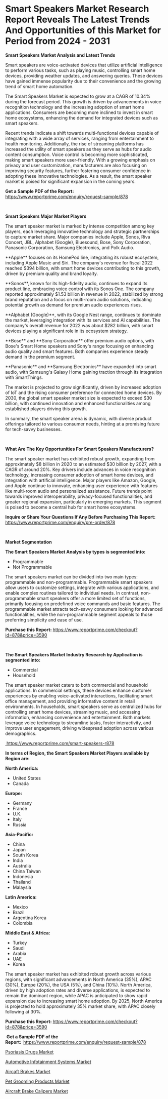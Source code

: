 <p><h1>Smart Speakers Market Research Report Reveals The Latest Trends And Opportunities of this Market for Period from 2024 - 2031</h1></p><p><strong>Smart Speakers Market Analysis and Latest Trends</strong></p>
<p><p>Smart speakers are voice-activated devices that utilize artificial intelligence to perform various tasks, such as playing music, controlling smart home devices, providing weather updates, and answering queries. These devices have gained immense popularity due to their convenience and the growing trend of smart home automation.</p><p>The Smart Speakers Market is expected to grow at a CAGR of 10.34% during the forecast period. This growth is driven by advancements in voice recognition technology and the increasing adoption of smart home applications. Consumers are becoming more inclined to invest in smart home ecosystems, enhancing the demand for integrated devices such as smart speakers.</p><p>Recent trends indicate a shift towards multi-functional devices capable of integrating with a wide array of services, ranging from entertainment to health monitoring. Additionally, the rise of streaming platforms has increased the utility of smart speakers as they serve as hubs for audio content consumption. Voice control is becoming more sophisticated, making smart speakers more user-friendly. With a growing emphasis on privacy and user customization, manufacturers are also focusing on improving security features, further fostering consumer confidence in adopting these innovative technologies. As a result, the smart speaker market is poised for significant expansion in the coming years.</p></p>
<p><strong>Get a Sample PDF of the Report:&nbsp;</strong> <a href="https://www.reportprime.com/enquiry/request-sample/878">https://www.reportprime.com/enquiry/request-sample/878</a></p>
<p>&nbsp;</p>
<p><strong>Smart Speakers Major Market Players</strong></p>
<p><p>The smart speaker market is marked by intense competition among key players, each leveraging innovative technology and strategic partnerships to capture market share. Major companies include Apple, Sonos, Riva Concert, JBL, Alphabet (Google), Bluesound, Bose, Sony Corporation, Panasonic Corporation, Samsung Electronics, and Polk Audio.</p><p>**Apple** focuses on its HomePod line, integrating its robust ecosystem, including Apple Music and Siri. The company's revenue for fiscal 2022 reached $394 billion, with smart home devices contributing to this growth, driven by premium quality and brand loyalty.</p><p>**Sonos**, known for its high-fidelity audio, continues to expand its product line, embracing voice control with its Sonos One. The company reported approximately $1.53 billion in revenue in 2022, stabilized by strong brand reputation and a focus on multi-room audio solutions, indicating potential growth as demand for premium audio experiences rises.</p><p>**Alphabet (Google)**, with its Google Nest range, continues to dominate the market, leveraging integration with its services and AI capabilities. The company's overall revenue for 2022 was about $282 billion, with smart devices playing a significant role in its ecosystem strategy.</p><p>**Bose** and **Sony Corporation** offer premium audio options, with Bose's Smart Home speakers and Sony's range focusing on enhancing audio quality and smart features. Both companies experience steady demand in the premium segment.</p><p>**Panasonic** and **Samsung Electronics** have expanded into smart audio, with Samsung's Galaxy Home gaining traction through its integration with SmartThings.</p><p>The market is projected to grow significantly, driven by increased adoption of IoT and the rising consumer preference for connected home devices. By 2030, the global smart speaker market size is expected to exceed $30 billion, with continued innovation and enhanced functionalities among established players driving this growth. </p><p>In summary, the smart speaker arena is dynamic, with diverse product offerings tailored to various consumer needs, hinting at a promising future for tech-savvy businesses.</p></p>
<p>&nbsp;</p>
<p><strong>What Are The Key Opportunities For Smart Speakers Manufacturers?</strong></p>
<p><p>The smart speaker market has exhibited robust growth, expanding from approximately $8 billion in 2020 to an estimated $30 billion by 2027, with a CAGR of around 20%. Key drivers include advances in voice recognition technology, increasing consumer adoption of smart home devices, and integration with artificial intelligence. Major players like Amazon, Google, and Apple continue to innovate, enhancing user experience with features like multi-room audio and personalized assistance. Future trends point towards improved interoperability, privacy-focused functionalities, and greater regional expansion, particularly in emerging markets. This segment is poised to become a central hub for smart home ecosystems.</p></p>
<p><strong>Inquire or Share Your Questions If Any Before Purchasing This Report:</strong> <a href="https://www.reportprime.com/enquiry/pre-order/878">https://www.reportprime.com/enquiry/pre-order/878</a></p>
<p>&nbsp;</p>
<p><strong>Market Segmentation</strong></p>
<p><strong>The Smart Speakers Market Analysis by types is segmented into:</strong></p>
<p><ul><li>Programmable</li><li>Not Programmable</li></ul></p>
<p><p>The smart speakers market can be divided into two main types: programmable and non-programmable. Programmable smart speakers allow users to customize settings, integrate with various applications, and enable complex routines tailored to individual needs. In contrast, non-programmable smart speakers offer a more limited set of functions, primarily focusing on predefined voice commands and basic features. The programmable market attracts tech-savvy consumers looking for advanced functionalities, while the non-programmable segment appeals to those preferring simplicity and ease of use.</p></p>
<p><strong>Purchase this Report:&nbsp;</strong><a href="https://www.reportprime.com/checkout?id=878&price=3590">https://www.reportprime.com/checkout?id=878&price=3590</a></p>
<p>&nbsp;</p>
<p><strong>The Smart Speakers Market Industry Research by Application is segmented into:</strong></p>
<p><ul><li>Commercial</li><li>Household</li></ul></p>
<p><p>The smart speaker market caters to both commercial and household applications. In commercial settings, these devices enhance customer experiences by enabling voice-activated interactions, facilitating smart office management, and providing informative content in retail environments. In households, smart speakers serve as centralized hubs for controlling smart home devices, streaming music, and accessing information, enhancing convenience and entertainment. Both markets leverage voice technology to streamline tasks, foster interactivity, and improve user engagement, driving widespread adoption across various demographics.</p></p>
<p><a href="https://www.reportprime.com/smart-speakers-r878">&nbsp;https://www.reportprime.com/smart-speakers-r878</a></p>
<p><strong>In terms of Region, the Smart Speakers Market Players available by Region are:</strong></p>
<p>
    <p> <strong> North America: </strong>
        <ul>
            <li>United States</li>
            <li>Canada</li>
        </ul>
        </p> 
    <p> <strong> Europe: </strong>
        <ul>
            <li>Germany</li>
            <li>France</li>
            <li>U.K.</li>
            <li>Italy</li>
            <li>Russia</li>
        </ul>
        </p> 
    <p> <strong> Asia-Pacific: </strong>
        <ul>
            <li>China</li>
            <li>Japan</li>
            <li>South Korea</li>
            <li>India</li>
            <li>Australia</li>
            <li>China Taiwan</li>
            <li>Indonesia</li>
            <li>Thailand</li>
            <li>Malaysia</li>
        </ul>
        </p> 
    <p> <strong> Latin America: </strong>
        <ul>
            <li>Mexico</li>
            <li>Brazil</li>
            <li>Argentina Korea</li>
            <li>Colombia</li>
        </ul>
        </p> 
    <p> <strong> Middle East & Africa: </strong>
        <ul>
            <li>Turkey</li>
            <li>Saudi</li>
            <li>Arabia</li>
            <li>UAE</li>
            <li>Korea</li>
        </ul>
    </p>
    </p>
<p><p>The smart speaker market has exhibited robust growth across various regions, with significant advancements in North America (35%), APAC (30%), Europe (20%), the USA (5%), and China (10%). North America, driven by high adoption rates and diverse applications, is expected to remain the dominant region, while APAC is anticipated to show rapid expansion due to increasing smart home adoption. By 2025, North America is projected to hold approximately 35% market share, with APAC closely following at 30%.</p></p>
<p><strong>Purchase this Report: </strong><a href="https://www.reportprime.com/checkout?id=878&price=3590">https://www.reportprime.com/checkout?id=878&price=3590</a></p>
<p>&nbsp;<strong>Get a Sample PDF of the Report:&nbsp;&nbsp;</strong><a href="https://www.reportprime.com/enquiry/request-sample/878">https://www.reportprime.com/enquiry/request-sample/878</a></p>
<p><strong></strong></p>
<p><p><a href="https://medium.com/@angeliabkratzer71943/psoriasis-drugs-market-global-market-trends-and-market-forecast-2024-2031-f0aa7dae8008">Psoriasis Drugs Market</a></p><p><a href="https://www.linkedin.com/pulse/global-automotive-infotainment-systems-industry-analysis-mmumf?trackingId=GPsLJahrQM2gYFKXYAC0GQ%3D%3D">Automotive Infotainment Systems Market</a></p><p><a href="https://issuu.com/reportprime-2/docs/aircaft-brakes-market-size-2030.ppt_4f994603df0f0b">Aircaft Brakes Market</a></p><p><a href="https://github.com/CliffMedina6/Market-Research-Report-List-6/blob/main/pet-grooming-products-market.md">Pet Grooming Products Market</a></p><p><a href="https://issuu.com/reportprime-2/docs/aircraft-brake-calipers-market-size_ce234d42cc1a75">Aircraft Brake Calipers Market</a></p></p>